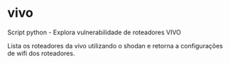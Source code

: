 # vivo
Script python - Explora vulnerabilidade de roteadores VIVO

Lista os roteadores da vivo utilizando o shodan e retorna a configurações de wifi dos roteadores.
